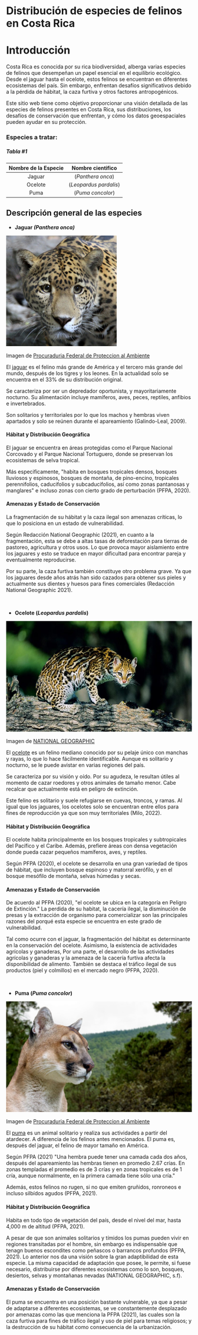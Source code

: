 # **Distribución de especies de felinos en Costa Rica** 


# Introducción
Costa Rica es conocida por su rica biodiversidad, alberga varias especies de felinos que desempeñan un papel esencial en el equilibrio ecológico. Desde el jaguar hasta el ocelote, estos felinos se encuentran en diferentes ecosistemas del país. Sin embargo, enfrentan desafíos significativos debido a la pérdida de hábitat, la caza furtiva y otros factores antropogénicos.

Este sitio web tiene como objetivo proporcionar una visión detallada de las especies de felinos presentes en Costa Rica, sus distribuciones, los desafíos de conservación que enfrentan, y cómo los datos geoespaciales pueden ayudar en su protección.


### Especies a tratar:
##### ___Tabla #1___

|   Nombre de  la Especie   | Nombre cientifico    | 
|:-------------------------:|:--------------------:|
| Jaguar                    |  (_Panthera onca_)   |
| Ocelote                   |(_Leopardus pardalis_)|
| Puma                      |  (_Puma concolor_)   |

## Descripción general de las especies

* **Jaguar _(Panthera onca)_**

<img src="Jaguar.jpg" height="300" >

Imagen de [Procuraduria Federal de Proteccion al Ambiente ](https://www.gob.mx/cms/uploads/image/file/578083/Jaguar.jpg)

El [jaguar](https://www.nationalgeographicla.com/animales/2020/04/jaguar) es el felino más grande de América y el tercero más grande del mundo, después de los tigres y los leones. En la actualidad solo se encuentra en el 33% de su distribución original.
&nbsp;

Se caracteriza por ser un depredador oportunista, y mayoritariamente nocturno. Su alimentación  incluye mamíferos, aves, peces, reptiles, anfibios e invertebrados. 
&nbsp;

Son solitarios y territoriales por lo que los machos y hembras viven apartados y solo se reúnen durante el apareamiento (Galindo-Leal, 2009).

#### Hábitat y Distribución Geográfica

El jaguar se encuentra en áreas protegidas como el Parque Nacional Corcovado y el Parque Nacional Tortuguero, donde se preservan los ecosistemas de selva tropical.
&nbsp;

Más especificamente, "habita en bosques tropicales densos, bosques lluviosos y espinosos, bosques de montaña, de pino-encino, tropicales perennifolios, caducifolios y subcaducifolios, así como zonas pantanosas y manglares" e incluso zonas con cierto grado de perturbación (PFPA, 2020).

#### Amenazas y Estado de Conservación

La fragmentación de su hábitat y la caza ilegal son amenazas críticas, lo que lo posiciona en un estado de vulnerabilidad.
&nbsp;

Según  Redacción National Geographic
(2021), en cuanto a la fragmentación, esta se debe a altas tasas de deforestación para tierras de pastoreo, agricultura y otros usos. Lo que provoca mayor aislamiento entre los jaguares y esto se traduce en mayor dificultad para encontrar pareja y eventualmente reproducirse.
&nbsp;

Por su parte, la caza furtiva también constituye otro problema grave. Ya que los jaguares desde años atrás han sido cazados para obtener sus pieles y actualmente sus dientes y huesos para fines comerciales (Redacción National Geographic
2021). 

&nbsp;

* **Ocelote (_Leopardus pardalis_)**

<img src="Ocelote.jpg" height="300" >

Imagen de [NATIONAL GEOGRAPHIC](https://www.ngenespanol.com/wp-content/uploads/2022/10/ocelote-el-pequeno-tigre-de-america-que-esta-en-riesgo-770x431.jpg)

El [ocelote](https://www.ngenespanol.com/animales/ocelote-el-pequeno-tigre-de-america-que-esta-en-riesgo/) es un felino mediano conocido por su pelaje único con manchas y rayas, lo que lo hace fácilmente identificable. Aunque es solitario y nocturno, se le puede avistar en varias regiones del país. 
&nbsp;

Se caracteriza por su visión y oído. Por su agudeza, le resultan útiles al momento de cazar roedores y otros animales de tamaño menor. Cabe recalcar que actualmente está en peligro de extinción. 

Este felino es solitario y suele refugiarse en cuevas, troncos, y ramas. Al igual que los jaguares, los ocelotes solo se encuentran entre ellos para fines de reproducción ya que son muy territoriales (Milo, 2022). 

#### Hábitat y Distribución Geográfica

El ocelote habita principalmente en los bosques tropicales y subtropicales del Pacífico y el Caribe.
Además, prefiere áreas con densa vegetación donde pueda cazar pequeños mamíferos, aves, y reptiles.

Según PFPA (2020), el ocelote se desarrolla en una gran variedad de tipos de hábitat, que incluyen bosque espinoso y matorral xerófilo, y en el bosque mesófilo de montaña, selvas húmedas y secas.

#### Amenazas y Estado de Conservación

De acuerdo al PFPA (2020), "el ocelote se ubica en la categoría en Peligro de Extinción." La perdida de su habitat, la cacería ilegal, la disminución de presas y la extracción de organismo para comercializar son las principales razones del porqué esta especie se encuentra en este grado de vulnerabilidad. 

Tal como ocurre con el jaguar, la fragmentación del hábitat es determinante en la conservación del ocelote. Asimismo, la existencia de actividades agrícolas y ganaderas,  Por una parte, el desarrollo de las actividades agrícolas y ganaderas y la amenaza de la cacería furtiva afecta la disponibilidad de alimento. También se destaca el tráfico ilegal de sus productos (piel y colmillos) en el mercado negro (PFPA, 2020). 

&nbsp;

* **Puma (_Puma concolor_)**

<img src="Puma.jpg" height="300" >

Imagen de [Procuraduria Federal de Proteccion al Ambiente ](https://www.gob.mx/cms/uploads/press/main_image/113662/post_PUMA.jpg)

El [puma](https://www.nationalgeographicla.com/animales/puma) es un animal solitario y realiza sus actividades a partir del atardecer. A diferencia de los felinos antes mencionados. El puma es, después del jaguar, el felino de mayor tamaño en América. 

Según PFPA (2021) "Una hembra puede tener una camada cada dos años, después del apareamiento las hembras tienen en promedio 2.67 crías. En zonas templadas el promedio es de 3 crías y en zonas tropicales es de 1 cría, aunque normalmente, en la primera camada tiene sólo una cría."

Además, estos felinos no rugen, si no que emiten gruñidos, ronroneos e incluso silbídos agudos (PFPA, 2021).

#### Hábitat y Distribución Geográfica

Habita en todo tipo de vegetación del país, desde el nivel del mar, hasta 4,000 m de altitud (PFPA, 2021).

A pesar de que son animales solitarios y tímidos los pumas pueden vivir en regiones transitadas por el hombre, sin embargo es indispensable que tenagn buenos escondites como peñascos o barrancos profundos (PFPA, 2021). Lo anterior nos da una visión sobre la gran adaptibilidad de esta especie. La misma capacidad de adaptación que posee, le permite, si fuese necesario, distribuirse por diferentes ecosistemas como lo son, bosques, desiertos, selvas y montañanas nevadas (NATIONAL GEOGRAPHIC, s.f).

#### Amenazas y Estado de Conservación

El puma se encuentra en una posición bastante vulnerable, ya que a pesar de adaptarse a diferentes ecosistemas, se ve constantemente desplazado por amenazas como las que menciona la PFPA (2021), las cuales son la caza furtiva para fines de tráfico ilegal y uso de piel para temas religiosos; y la destrucción de su hábitat como consecuencia de la urbanización.